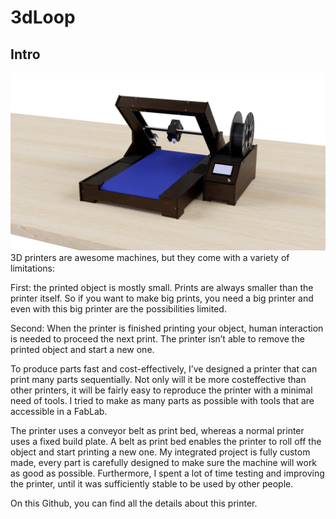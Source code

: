 # 3dLoop
## Intro
![](Renders/FinalRender_Assembly1.png)
3D printers are awesome machines, but they come with a variety of limitations:

First: the printed object is mostly small. Prints are always smaller than the printer itself. So if you want to make big prints, you need a big printer and even with this big printer are the possibilities limited.

Second: When the printer is finished printing your object, human interaction is needed to proceed the next print. The printer isn’t able to remove the printed object and start a new one.


To produce parts fast and cost-effectively, I’ve designed a printer that can print many parts sequentially. Not only will it be more costeffective than other printers, it will be fairly easy to reproduce the printer with a minimal need of tools. I tried to make as many parts as possible with tools that are accessible in a FabLab.

The printer uses a conveyor belt as print bed, whereas a normal printer uses a fixed build plate. A belt as print bed enables the printer to roll off the object and start printing a new one. My integrated project is fully custom made, every part is carefully designed to make sure the machine will work as good as possible. Furthermore, I spent a lot of time testing and improving the printer, until it was sufficiently stable to be used by other people.

On this Github, you can find all the details about this printer. 
